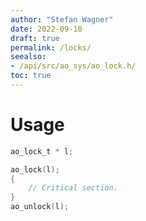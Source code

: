 ```yaml
---
author: "Stefan Wagner"
date: 2022-09-10
draft: true
permalink: /locks/
seealso:
- /api/src/ao_sys/ao_lock.h/
toc: true
---
```


# Usage

```c
ao_lock_t * l;
```

```c
ao_lock(l);
{
    // Critical section.
}
ao_unlock(l);
```

